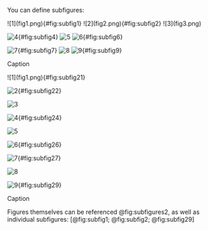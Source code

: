You can define subfigures:

<div id="fig:subfigures">
  ![1](fig1.png){#fig:subfig1}
  ![2](fig2.png){#fig:subfig2}
  ![3](fig3.png)

  ![4](fig4.png){#fig:subfig4}
  ![5](fig5.png)
  ![6](fig6.png){#fig:subfig6}

  ![7](fig7.png){#fig:subfig7}
  ![8](fig8.png)
  ![9](fig9.png){#fig:subfig9}

  Caption
</div>

<div id="fig:subfigures2">
  ![1](fig1.png){#fig:subfig21}

  ![2](fig2.png){#fig:subfig22}

  ![3](fig3.png)

  ![4](fig4.png){#fig:subfig24}

  ![5](fig5.png)

  ![6](fig6.png){#fig:subfig26}

  ![7](fig7.png){#fig:subfig27}

  ![8](fig8.png)

  ![9](fig9.png){#fig:subfig29}

  Caption
</div>

Figures themselves can be referenced @fig:subfigures2, as well as individual subfigures: [@fig:subfig1; @fig:subfig2; @fig:subfig29]
